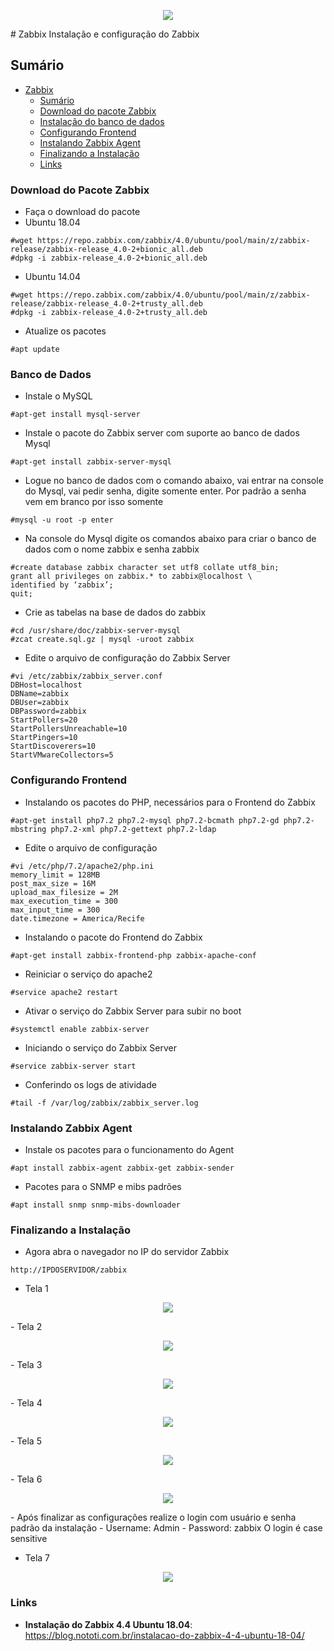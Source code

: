 <p align="center"> 
<img src="https://user-images.githubusercontent.com/32847584/89578242-3c3a1980-d808-11ea-8910-a28ef3161ce6.png">
</p>
# Zabbix
Instalação e configuração do Zabbix

## Sumário
- [Zabbix](#zabbix)
  - [Sumário](#sumário)
   - [Download do pacote Zabbix](#download-do-pacote-zabbix)
   - [Instalação do banco de dados](#banco-de-dados)
   - [Configurando Frontend](#configurando-frontend)
   - [Instalando Zabbix Agent](#instalando-zabbix-agent)
   - [Finalizando a Instalação](#finalizando-instalação)     
   - [Links](#links)

### Download do Pacote Zabbix
  - Faça o download do pacote
   - Ubuntu 18.04  
```
#wget https://repo.zabbix.com/zabbix/4.0/ubuntu/pool/main/z/zabbix-release/zabbix-release_4.0-2+bionic_all.deb
#dpkg -i zabbix-release_4.0-2+bionic_all.deb
```
   - Ubuntu 14.04  
```
#wget https://repo.zabbix.com/zabbix/4.0/ubuntu/pool/main/z/zabbix-release/zabbix-release_4.0-2+trusty_all.deb
#dpkg -i zabbix-release_4.0-2+trusty_all.deb
```

  - Atualize os pacotes
```
#apt update
```	

### Banco de Dados
 - Instale o MySQL
``` 
#apt-get install mysql-server
```
 - Instale o pacote do Zabbix server com suporte ao banco de dados Mysql
```
#apt-get install zabbix-server-mysql
```
 - Logue no banco de dados com o comando abaixo, vai entrar na console do Mysql, vai pedir senha, digite somente enter. Por padrão a senha vem em branco por isso somente <Enter>
```
#mysql -u root -p enter
```
 - Na console do Mysql digite os comandos abaixo para criar o banco de dados com o nome zabbix e senha zabbix
```
#create database zabbix character set utf8 collate utf8_bin;
grant all privileges on zabbix.* to zabbix@localhost \
identified by ‘zabbix’;
quit;
```
 - Crie as tabelas na base de dados do zabbix
```
#cd /usr/share/doc/zabbix-server-mysql
#zcat create.sql.gz | mysql -uroot zabbix
```
 - Edite o arquivo de configuração do Zabbix Server
```
#vi /etc/zabbix/zabbix_server.conf
DBHost=localhost
DBName=zabbix
DBUser=zabbix
DBPassword=zabbix
StartPollers=20
StartPollersUnreachable=10
StartPingers=10
StartDiscoverers=10
StartVMwareCollectors=5
```

### Configurando Frontend
 - Instalando os pacotes do PHP, necessários para o Frontend do Zabbix
``` 
#apt-get install php7.2 php7.2-mysql php7.2-bcmath php7.2-gd php7.2-mbstring php7.2-xml php7.2-gettext php7.2-ldap
```
 - Edite o arquivo de configuração
``` 
#vi /etc/php/7.2/apache2/php.ini
memory_limit = 128MB
post_max_size = 16M
upload_max_filesize = 2M
max_execution_time = 300
max_input_time = 300
date.timezone = America/Recife
```
 - Instalando o pacote do Frontend do Zabbix
``` 
#apt-get install zabbix-frontend-php zabbix-apache-conf
```
 - Reiniciar o serviço do apache2
``` 
#service apache2 restart
```
 - Ativar o serviço do Zabbix Server para subir no boot
``` 
#systemctl enable zabbix-server
```
 - Iniciando o serviço do Zabbix Server
``` 
#service zabbix-server start
```
 - Conferindo os logs de atividade
``` 
#tail -f /var/log/zabbix/zabbix_server.log
```

### Instalando Zabbix Agent
 - Instale os pacotes para o funcionamento do Agent
``` 
#apt install zabbix-agent zabbix-get zabbix-sender
```
 - Pacotes para o SNMP e mibs padrões
``` 
#apt install snmp snmp-mibs-downloader
```

### Finalizando a Instalação
 - Agora abra o navegador no IP do servidor Zabbix
``` 
http://IPDOSERVIDOR/zabbix
```
 - Tela 1
<p align="center"> 
<img src="https://user-images.githubusercontent.com/32847584/89577196-b4074480-d806-11ea-9745-6553f46b6a84.png">
</p>
 - Tela 2
<p align="center"> 
<img src="https://user-images.githubusercontent.com/32847584/89577227-bcf81600-d806-11ea-8019-031050faba52.png">
</p>
 - Tela 3
<p align="center"> 
<img src="https://user-images.githubusercontent.com/32847584/89577279-d4370380-d806-11ea-9781-69326ec0153f.png">
</p>
 - Tela 4
<p align="center"> 
<img src="https://user-images.githubusercontent.com/32847584/89577309-e31db600-d806-11ea-8801-2ae3065efbe0.png">
</p>
 - Tela 5
<p align="center"> 
<img src="https://user-images.githubusercontent.com/32847584/89577333-eadd5a80-d806-11ea-93ed-3ea6eadaee53.png">
</p>
 - Tela 6
<p align="center"> 
<img src="https://user-images.githubusercontent.com/32847584/89577348-f2046880-d806-11ea-9517-bc1e736e4bce.png">
</p>
 - Após finalizar as configurações realize o login com usuário e senha padrão da instalação
	- Username: Admin
	- Password: zabbix
O login é case sensitive

 - Tela 7
<p align="center"> 
<img src="https://user-images.githubusercontent.com/32847584/89577375-f7fa4980-d806-11ea-9591-f021fabf0eb2.png">
</p>


### Links
- **Instalação do Zabbix 4.4 Ubuntu 18.04**: https://blog.nototi.com.br/instalacao-do-zabbix-4-4-ubuntu-18-04/
